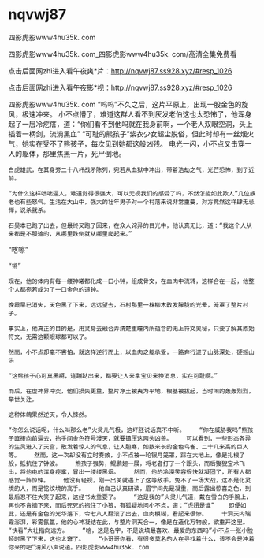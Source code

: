 # nqvwj87
四影虎影www4hu35k. com

四影虎影www4hu35k. com_四影虎影www4hu35k. com/高清全集免费看

点击后面网zhi进入看午夜爽*片：http://nqvwj87.ss928.xyz/#resp_1026

点击后面网zhi进入看午夜影*视：http://nqvwj87.ss928.xyz/#resp_1026

四影虎影www4hu35k. com    “呜呜”不久之后，这片平原上，出现一股金色的旋风，极速冲来。    小不点懵了，难道这群人看不到灰发老伯这也太恐怖了，他浑身起了一层冷疙瘩，道：“你们看不到他吗就在我身前啊，一个老人双眼空洞，头上插着一柄剑，流淌黑血”    “可耻的熊孩子”紫衣少女超尘脱俗，但此时却有一丝烟火气，她实在受不了熊孩子，每次见到她都这般凶残。    电光一闪，小不点又击穿一人的躯体，那里焦黑一片，死尸倒地。

    白虎雄武，在其身旁二十八杆战矛陈列，宛若从血狱中冲出，带着浩劫之气，光芒恐怖，到了近前。

    “为什么这样咄咄逼人，难道觉得很强大，可以无视我们的感受了吗，不然怎能如此欺人”几位族老也有些怒气。生活在大山中，强大的壮年男子对一个村落来说非常重要，对方竟然这样肆无忌惮，说杀就杀。

    石昊本已跑了出去，但最终又跑了回来，在众人诧异的目光中，他认真无比，道：“我这个人从来都是不服输的，从哪里跌倒就从哪里爬起来。”

“喀嚓”

    “锵”

    现在，他的体内有每一缕神曦都化成一口小钟，组成骨文，在血肉中流转，这样合在一起，他整个人都宛若成为了一口金色的道钟。

    晚霞早已消失，天色黑了下来，远远望去，石村那里一株柳木散发朦胧的光晕，笼罩了整片村子。

    事实上，他真正的目的是，用灵身去融合弄清楚重瞳内所蕴含的无上符文奥秘，只要了解其原始符文，无需这颗眼球都可以了。

    然而，小不点却毫不害怕，就这样逆行而上，以血肉之躯承受，一路奔行进了山脉深处，硬撼山洪

    “这熊孩子心可真黑啊，连蹦跶出来，都要让人来拿宝贝来换消息，实在可耻啊。”

    而后，在虚神界冲突，他们损失更重，整片净土被夷为平地，根基被拔起，当时闹的轰轰烈烈，举世关注。

    这种体魄果然逆天，令人悚然。

    “你怎么说话呢，什么叫那么老”火灵儿气极，这坏胚说话真不中听。    “你在威胁我吗”熊孩子直接向前逼去，抬手间金色符号漫天，就要镇压这两头凶兽。    可以看到，一些形态各异的生灵进入了天宫，散发着惊人的气息，让人胆寒，如数米长的金色鸟雀、二十几米高的巨人等。    然而，这一次却没有立时奏效，小不点被一轮银月笼罩，踩在大地上，像是扎根了般，抵抗住了钟波。    熊孩子强势，鲲鹏翅一展，将老者打了一个跟头，而后狻猊宝术飞出，将他电的浑身痉挛，冒出一缕缕黑烟。    然而，他的冷漠笑容很快就凝固了，所有人都感觉一阵惊悚。    他没有轻视，刚一出关就遇上了这等敌手，免不了一场大战，这不是化灵境的人，而是铭纹境的高手。    他自己认真研读，眉宇间先是凝重，而后露出惊喜之色，到最后忍不住大笑了起来，这经书太重要了。    “这是我的”火灵儿气道，戴在雪白的手腕上，再也不肯摘下来，而后死死的抱住了小狼，有狐疑地问小不点，道：“虎妞是谁”    即便如此，还是有金色的光华落下，令七八人翻滚了出去，血肉模糊，看起来很惨。    十洞天内瑞霞澎湃，彩雾氤氲，他的心神凝结在此，与整片洞天合一，像是在造化万物般，欲重开这里。    “快看”大壮指向远方。    “啥，这是名字，不是说填最喜欢、最爱的东西吗”小不点一张小脸顿时黑了下来，这也太窘了。    “小哥哥你看，有很多莫名的人在寻找着什么，该不会是冲着你来的吧”清风小声说道。四影虎影www4hu35k. com
